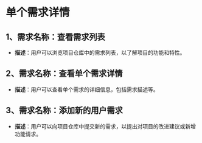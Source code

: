 # 单个需求详情

## 1、需求名称：查看需求列表

- **描述**：用户可以浏览项目仓库中的需求列表，以了解项目的功能和特性。

## 2、需求名称：查看单个需求详情

- **描述**：用户可以查看单个需求的详细信息，包括需求描述等。

## 3、需求名称：添加新的用户需求

- **描述**：用户可以向项目仓库中提交新的需求，以提出对项目的改进建议或新增功能请求。
